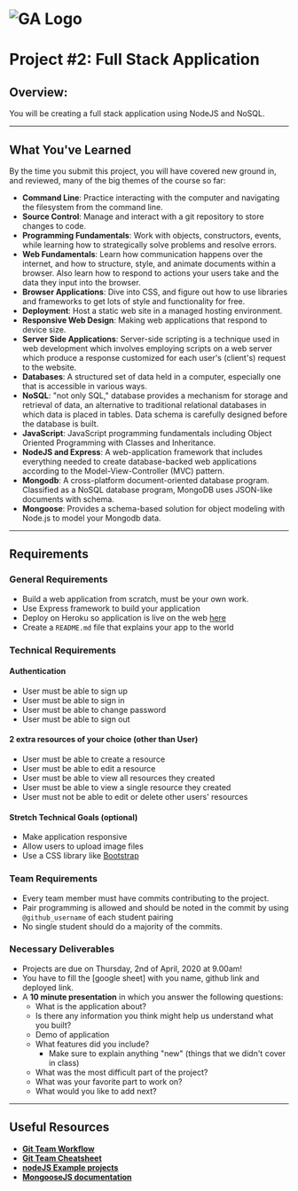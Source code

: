 # ![GA Logo](https://ga-dash.s3.amazonaws.com/production/assets/logo-9f88ae6c9c3871690e33280fcf557f33.png) 

# Project #2: Full Stack Application

## Overview:

You will be creating a full stack application using NodeJS and NoSQL.

---

## What You've Learned

By the time you submit this project, you will have covered new ground in, and reviewed, many of the big themes of the course so far:

- **Command Line**: Practice interacting with the computer and navigating the filesystem from the command line.
- **Source Control**: Manage and interact with a git repository to store changes to code.
- **Programming Fundamentals**: Work with objects, constructors, events, while learning how to strategically solve problems and resolve errors.
- **Web Fundamentals**: Learn how communication happens over the internet, and how to structure, style, and animate documents within a browser. Also learn how to respond to actions your users take and the data they input into the browser.
- **Browser Applications**: Dive into CSS, and figure out how to use libraries and frameworks to get lots of style and functionality for free.
- **Deployment**: Host a static web site in a managed hosting environment.
- **Responsive Web Design**: Making web applications that respond to device size.
- **Server Side Applications**: Server-side scripting is a technique used in web development which involves employing scripts on a web server which produce a response customized for each user's (client's) request to the website.
- **Databases**: A structured set of data held in a computer, especially one that is accessible in various ways.
- **NoSQL**: "not only SQL," database provides a mechanism for storage and retrieval of data, an alternative to traditional relational databases in which data is placed in tables. Data schema is carefully designed before the database is built.
- **JavaScript**: JavaScript programming fundamentals including Object Oriented Programming with Classes and Inheritance.
- **NodeJS and Express**: A web-application framework that includes everything needed to create database-backed web applications according to the Model-View-Controller (MVC) pattern.
- **Mongodb**: A cross-platform document-oriented database program. Classified as a NoSQL database program, MongoDB uses JSON-like documents with schema.
- **Mongoose**: Provides a schema-based solution for object modeling with Node.js to model your Mongodb data.
---

## Requirements

### General Requirements

- Build a web application from scratch, must be your own work.
- Use Express framework to build your application
- Deploy on Heroku so application is live on the web [here](https://devcenter.heroku.com/articles/deploying-nodejs)
- Create a `README.md` file that explains your app to the world

### Technical Requirements

#### Authentication
- User must be able to sign up
- User must be able to sign in
- User must be able to change password
- User must be able to sign out

#### 2 extra resources of your choice (other than User)
- User must be able to create a resource
- User must be able to edit a resource
- User must be able to view all resources they created
- User must be able to view a single resource they created
- User must not be able to edit or delete other users' resources

#### Stretch Technical Goals (optional)

- Make application responsive
- Allow users to upload image files 
- Use a CSS library like [Bootstrap](https://www.npmjs.com/package/bootstrap)

### Team Requirements

- Every team member must have commits contributing to the project.  
- Pair programming is allowed and should be noted in the commit by using `@github_username` of each student pairing
- No single student should do a majority of the commits.




### Necessary Deliverables
- Projects are due on Thursday, 2nd of April, 2020 at 9.00am!
- You have to fill the [google sheet] with you name, github link and deployed link.
- A **10 minute presentation** in which you answer the following questions:
  - What is the application about?
  - Is there any information you think might help us understand what you built?
  - Demo of application
  - What features did you include?
    - Make sure to explain anything "new" (things that we didn't cover in class)
  - What was the most difficult part of the project?
  - What was your favorite part to work on?
  - What would you like to add next?

---

## Useful Resources

- **[Git Team Workflow](https://www.atlassian.com/git/tutorials/comparing-workflows)**
- **[Git Team Cheatsheet](https://jameschambers.co/writing/git-team-workflow-cheatsheet/)**
- **[nodeJS Example projects](https://github.com/sqreen/awesome-nodejs-projects)**
- **[MongooseJS documentation](https://mongoosejs.com/docs/index.html)**
